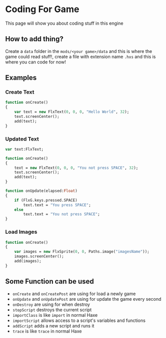 # Coding For Game
This page will show you about coding stuff in this engine
## How to add thing?
Create a `data` folder in the `mods/<your game>/data` and this is where the game could read stuff!, create a file with extension name `.hxs` and this is where you can code for now!

## Examples
### Create Text
```haxe
function onCreate()
{
    var text = new FlxText(0, 0, 0, "Hello World", 32);
    text.screenCenter();
    add(text);
}
```
### Updated Text
```haxe
var text:FlxText;

function onCreate()
{
    text = new FlxText(0, 0, 0, "You not press SPACE", 32);
    text.screenCenter();
    add(text);
}

function onUpdate(elapsed:Float)
{
    if (FlxG.keys.pressed.SPACE)
        text.text = "You press SPACE";
    else
        text.text = "You not press SPACE";
}
```
### Load Images
```haxe
function onCreate()
{
    var images = new FlxSprite(0, 0, Paths.image("imagesName"));
    images.screenCenter();
    add(images); 
} 
``` 
## Some Function can be used
* `onCreate` and `onCreatePost` are using for load a newly game
* `onUpdate` and `onUpdatePost` are using for update the game every second
* `onDestroy` are using for when destroy
* `stopScript` destroys the current script
* `importClass` is like `import` in normal Haxe
* `importScript` allows access to a script's variables and functions
* `addScript` adds a new script and runs it
* `trace` is like `trace` in normal Haxe